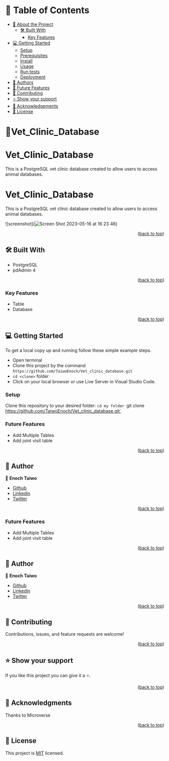 <a name="readme-top"></a>

# 📗 Table of Contents

- [📖 About the Project](#about-project)
  - [🛠 Built With](#built-with)
    - [Key Features](#key-features)
- [💻 Getting Started](#getting-started)
  - [Setup](#setup)
  - [Prerequisites](#prerequisites)
  - [Install](#install)
  - [Usage](#usage)
  - [Run tests](#run-tests)
  - [Deployment](#triangular_flag_on_post-deployment)
- [👥 Authors](#authors)
- [🔭 Future Features](#future-features)
- [🤝 Contributing](#contributing)
- [⭐️ Show your support](#support)
- [🙏 Acknowledgements](#acknowledgements)
- [📝 License](#license)

# 📖Vet_Clinic_Database


<a name="about-project"></a>

# Vet_Clinic_Database
This is a PostgreSQL vet clinic database created to allow users to access animal databases.

<a name="about-project"></a>

# Vet_Clinic_Database
This is a PostgreSQL vet clinic database created to allow users to access animal databases.


![screenshot](![Screen Shot 2023-05-16 at 16 23 46](https://github.com/TaiwoEnoch/Vet_clinic_database/assets/111912283/b1fef055-5fe3-4325-8b97-04a8aeef193e))

<p align="right">(<a href="#readme-top">back to top</a>)</p>

## 🛠 Built With <a name="built-with"></a>

- PostgreSQL
- pdAdmin 4

<p align="right">(<a href="#readme-top">back to top</a>)</p>

### Key Features

- Table
- Database

<p align="right">(<a href="#readme-top">back to top</a>)</p>

## 💻 Getting Started <a name="getting-started"></a>

To get a local copy up and running follow these simple example steps.

- Open terminal
- Clone this project by the command `https://github.com/TaiwoEnoch/Vet_clinic_database.git`
- `cd <clone>` folder
- Click on your local browser or use Live Server in Visual Studio Code.

### Setup

Clone this repository to your desired folder:
`cd my folder
`git clone https://github.com/TaiwoEnoch/Vet_clinic_database.git`



### Future Features

- Add Multiple Tables
- Add joint visit table

<p align="right">(<a href="#readme-top">back to top</a>)</p>

## 👥 Author
 <a name="author"></a>

👤 **Enoch Taiwo**

- [Github](https://github.com/TaiwoEnoch)
- [Linkedin](https://www.linkedin.com/in/taiwo01/)
- [Twitter](https://twitter.com/taiwoenoch4)

<p align="right">(<a href="#readme-top">back to top</a>)</p>



### Future Features

- Add Multiple Tables
- Add joint visit table

<p align="right">(<a href="#readme-top">back to top</a>)</p>

## 👥 Author
 <a name="author"></a>

👤 **Enoch Taiwo**

- [Github](https://github.com/TaiwoEnoch)
- [Linkedin](https://www.linkedin.com/in/taiwo01/)
- [Twitter](https://twitter.com/taiwoenoch4)

<p align="right">(<a href="#readme-top">back to top</a>)</p>


## 🤝 Contributing <a name="contributing"></a>

Contributions, issues, and feature requests are welcome!

<p align="right">(<a href="#readme-top">back to top</a>)</p>

## ⭐️ Show your support <a name="support"></a>

If you like this project you can give it a ⭐️.

<p align="right">(<a href="#readme-top">back to top</a>)</p>

## 🙏 Acknowledgments <a name="acknowledgements"></a>

Thanks to Microverse

<p align="right">(<a href="#readme-top">back to top</a>)</p>

## 📝 License <a name="license"></a>

This project is [MIT](./LICENSE) licensed.
